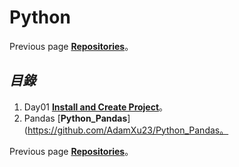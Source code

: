 # **Python**
Previous page [**Repositories**](https://github.com/AdamXu23?tab=repositories)。
## *目錄*
1.  Day01 [**Install and Create Project**](https://github.com/AdamXu23/Python/tree/main/Day01%20Install%20and%20Create%20Project)。
2.  Pandas [**Python_Pandas**](https://github.com/AdamXu23/Python_Pandas。
    
Previous page [**Repositories**](https://github.com/AdamXu23?tab=repositories)。
